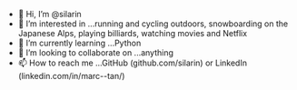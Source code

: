 - 👋 Hi, I’m @silarin
- 👀 I’m interested in ...running and cycling outdoors, snowboarding on the Japanese Alps, playing billiards, watching movies and Netflix
- 🌱 I’m currently learning ...Python
- 💞️ I’m looking to collaborate on ...anything
- 📫 How to reach me ...GitHub (github.com/silarin) or LinkedIn (linkedin.com/in/marc--tan/)

<!---
silarin/silarin is a ✨ special ✨ repository because its `README.md` (this file) appears on your GitHub profile.
You can click the Preview link to take a look at your changes.
--->
